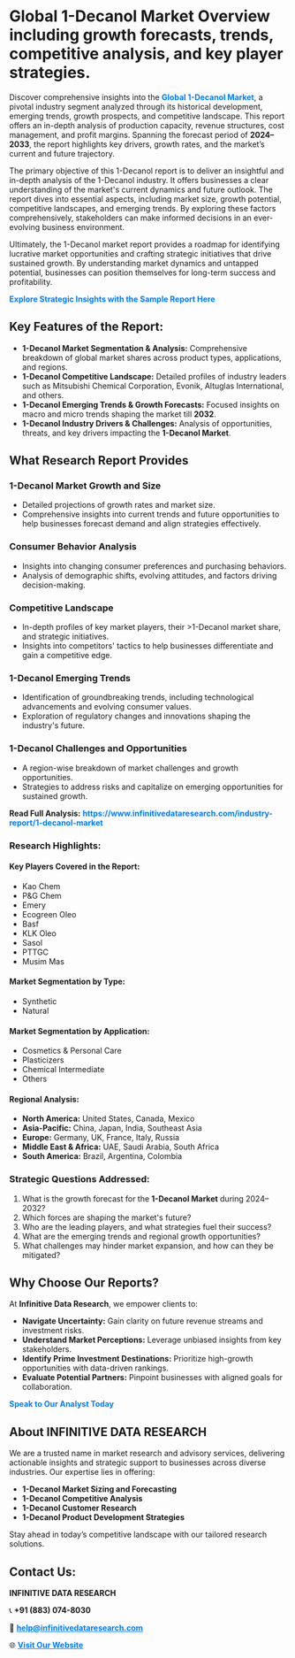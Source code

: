 <h1>Global 1-Decanol Market Overview including growth forecasts, trends, competitive analysis, and key player strategies.</h1>
<p>
Discover comprehensive insights into the 
<a href="https://www.infinitivedataresearch.com/industry-report/1-decanol-market" rel="dofollow" style="color: #007BFF; text-decoration: none;"><strong>Global 1-Decanol Market</strong></a>, a pivotal industry segment analyzed through its historical development, emerging trends, growth prospects, and competitive landscape. This report offers an in-depth analysis of production capacity, revenue structures, cost management, and profit margins. Spanning the forecast period of <strong>2024–2033</strong>, the report highlights key drivers, growth rates, and the market’s current and future trajectory.
</p>
<p>
The primary objective of this 1-Decanol report is to deliver an insightful and in-depth analysis of the 1-Decanol industry. It offers businesses a clear understanding of the market's current dynamics and future outlook. The report dives into essential aspects, including market size, growth potential, competitive landscapes, and emerging trends. By exploring these factors comprehensively, stakeholders can make informed decisions in an ever-evolving business environment.
</p>
<p>
Ultimately, the 1-Decanol market report provides a roadmap for identifying lucrative market opportunities and crafting strategic initiatives that drive sustained growth. By understanding market dynamics and untapped potential, businesses can position themselves for long-term success and profitability.
</p>
<p>
<a href="https://www.infinitivedataresearch.com/request-sample/reportId=105257" style="color: #007BFF; text-decoration: none;"><strong>Explore Strategic Insights with the Sample Report Here</strong></a>
</p>

<h2>Key Features of the Report:</h2>
<ul>
<li><strong>1-Decanol Market Segmentation & Analysis:</strong> Comprehensive breakdown of global market shares across product types, applications, and regions.</li>
<li><strong>1-Decanol Competitive Landscape:</strong> Detailed profiles of industry leaders such as Mitsubishi Chemical Corporation, Evonik, Altuglas International, and others.</li>
<li><strong>1-Decanol Emerging Trends & Growth Forecasts:</strong> Focused insights on macro and micro trends shaping the market till <strong>2032</strong>.</li>
<li><strong>1-Decanol Industry Drivers & Challenges:</strong> Analysis of opportunities, threats, and key drivers impacting the <strong>1-Decanol Market</strong>.</li>
</ul>

<h2>What Research Report Provides</h2>
<h3>1-Decanol Market Growth and Size</h3>
<ul>
<li>Detailed projections of growth rates and market size.</li>
<li>Comprehensive insights into current trends and future opportunities to help businesses forecast demand and align strategies effectively.</li>
</ul>

<h3>Consumer Behavior Analysis</h3>
<ul>
<li>Insights into changing consumer preferences and purchasing behaviors.</li>
<li>Analysis of demographic shifts, evolving attitudes, and factors driving decision-making.</li>
</ul>

<h3>Competitive Landscape</h3>
<ul>
<li>In-depth profiles of key market players, their >1-Decanol market share, and strategic initiatives.</li>
<li>Insights into competitors' tactics to help businesses differentiate and gain a competitive edge.</li>
</ul>

<h3>1-Decanol Emerging Trends</h3>
<ul>
<li>Identification of groundbreaking trends, including technological advancements and evolving consumer values.</li>
<li>Exploration of regulatory changes and innovations shaping the industry's future.</li>
</ul>

<h3>1-Decanol Challenges and Opportunities</h3>
<ul>
<li>A region-wise breakdown of market challenges and growth opportunities.</li>
<li>Strategies to address risks and capitalize on emerging opportunities for sustained growth.</li>
</ul>
<p><strong>Read Full Analysis:</strong> <a href="https://www.infinitivedataresearch.com/industry-report/1-decanol-market" rel="dofollow" style="color: #007BFF; text-decoration: none;"><strong>https://www.infinitivedataresearch.com/industry-report/1-decanol-market</strong></a></p>
<h3>Research Highlights:</h3>
<h4>Key Players Covered in the Report:</h4>
<ul><li>Kao Chem</li><li>P&amp;G Chem</li><li>Emery</li><li>Ecogreen Oleo</li><li>Basf</li><li>KLK Oleo</li><li>Sasol</li><li>PTTGC</li><li>Musim Mas</li></ul>
<h4>Market Segmentation by Type:</h4>
<ul><li>Synthetic</li><li>Natural</li></ul>
<h4>Market Segmentation by Application:</h4>
<ul><li>Cosmetics &amp; Personal Care</li><li>Plasticizers</li><li>Chemical Intermediate</li><li>Others</li></ul>

<h4>Regional Analysis:</h4>
<ul>
<li><strong>North America:</strong> United States, Canada, Mexico</li>
<li><strong>Asia-Pacific:</strong> China, Japan, India, Southeast Asia</li>
<li><strong>Europe:</strong> Germany, UK, France, Italy, Russia</li>
<li><strong>Middle East & Africa:</strong> UAE, Saudi Arabia, South Africa</li>
<li><strong>South America:</strong> Brazil, Argentina, Colombia</li>
</ul>

<h3>Strategic Questions Addressed:</h3>
<ol>
<li>What is the growth forecast for the <strong>1-Decanol Market</strong> during 2024–2032?</li>
<li>Which forces are shaping the market's future?</li>
<li>Who are the leading players, and what strategies fuel their success?</li>
<li>What are the emerging trends and regional growth opportunities?</li>
<li>What challenges may hinder market expansion, and how can they be mitigated?</li>
</ol>

<h2>Why Choose Our Reports?</h2>
<p>At <strong>Infinitive Data Research</strong>, we empower clients to:</p>
<ul>
<li><strong>Navigate Uncertainty:</strong> Gain clarity on future revenue streams and investment risks.</li>
<li><strong>Understand Market Perceptions:</strong> Leverage unbiased insights from key stakeholders.</li>
<li><strong>Identify Prime Investment Destinations:</strong> Prioritize high-growth opportunities with data-driven rankings.</li>
<li><strong>Evaluate Potential Partners:</strong> Pinpoint businesses with aligned goals for collaboration.</li>
</ul>
<p><a href="https://www.infinitivedataresearch.com/industry-report/1-decanol-market" rel="dofollow" style="color: #007BFF; text-decoration: none;"><strong>Speak to Our Analyst Today</strong></a></p>

<h2>About INFINITIVE DATA RESEARCH</h2>
<p>We are a trusted name in market research and advisory services, delivering actionable insights and strategic support to businesses across diverse industries. Our expertise lies in offering:</p>
<ul>
<li><strong>1-Decanol Market Sizing and Forecasting</strong></li>
<li><strong>1-Decanol Competitive Analysis</strong></li>
<li><strong>1-Decanol Customer Research</strong></li>
<li><strong>1-Decanol Product Development Strategies</strong></li>
</ul>
<p>Stay ahead in today’s competitive landscape with our tailored research solutions.</p>

<h2>Contact Us:</h2>
<p><strong>INFINITIVE DATA RESEARCH</strong></p>
<p>📞 <strong>+91 (883) 074-8030</strong></p>
<p>📧 <strong><a href="mailto:help@infinitivedataresearch.com" style="color: #007BFF;">help@infinitivedataresearch.com</a></strong></p>
<p>🌐 <strong><a href="https://www.infinitivedataresearch.com" rel="dofollow" style="color: #007BFF;">Visit Our Website</a></strong></p>